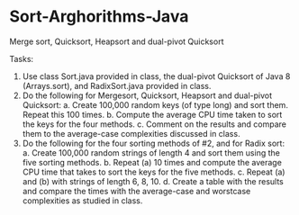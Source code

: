 # Sort-Arghorithms-Java
Merge sort, Quicksort, Heapsort and dual-pivot Quicksort


Tasks: 
1.	Use class Sort.java provided in class, the dual-pivot Quicksort of Java 8 (Arrays.sort), and RadixSort.java provided in class. 
2.	Do the following for Mergesort, Quicksort, Heapsort and dual-pivot Quicksort: 
a.	Create 100,000 random keys (of type long) and sort them. Repeat this 100 times. 
b.	Compute the average CPU time taken to sort the keys for the four methods. 
c.	Comment on the results and compare them to the average-case complexities discussed in class. 
3.	Do the following for the four sorting methods of #2, and for Radix sort:  
a.	Create 100,000 random strings of length 4 and sort them using the five sorting methods. 
b.	Repeat (a) 10 times and compute the average CPU time that takes to sort the keys for the five methods. 
c.	Repeat (a) and (b) with strings of length 6, 8, 10. 
d.	Create a table with the results and compare the times with the average-case and worstcase complexities as studied in class. 